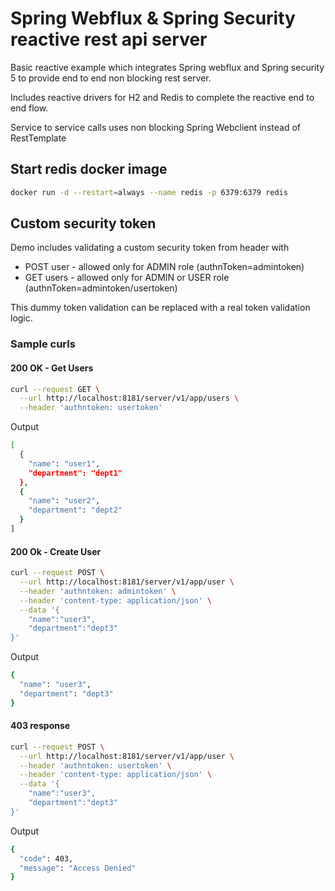 # Spring Webflux & Spring Security reactive rest api server

Basic reactive example which integrates Spring webflux and Spring security 5 to provide end to end non blocking rest server.

Includes reactive drivers for H2 and Redis to complete the reactive end to end flow.

Service to service calls  uses non blocking Spring Webclient instead of RestTemplate

## Start redis docker image

```bash
docker run -d --restart=always --name redis -p 6379:6379 redis
```

## Custom security token

Demo includes validating a custom security token from header with

- POST user - allowed only for ADMIN role (authnToken=admintoken)
- GET users - allowed only for ADMIN or USER role (authnToken=admintoken/usertoken)

This dummy token validation can be replaced with a real token validation logic.

### Sample curls

#### 200 OK - Get Users

```bash
curl --request GET \
  --url http://localhost:8181/server/v1/app/users \
  --header 'authntoken: usertoken'
```
Output

```bash
[
  {
    "name": "user1",
    "department": "dept1"
  },
  {
    "name": "user2",
    "department": "dept2"
  }
]
```

#### 200 Ok - Create User

```bash
curl --request POST \
  --url http://localhost:8181/server/v1/app/user \
  --header 'authntoken: admintoken' \
  --header 'content-type: application/json' \
  --data '{
	"name":"user3",
	"department":"dept3"
}'
```

Output 

```bash
{
  "name": "user3",
  "department": "dept3"
}
```

#### 403 response

```bash
curl --request POST \
  --url http://localhost:8181/server/v1/app/user \
  --header 'authntoken: usertoken' \
  --header 'content-type: application/json' \
  --data '{
	"name":"user3",
	"department":"dept3"
}'
```

Output

```bash
{
  "code": 403,
  "message": "Access Denied"
}
```

